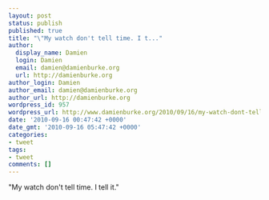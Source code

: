 ```yaml
---
layout: post
status: publish
published: true
title: "\"My watch don't tell time. I t..."
author:
  display_name: Damien
  login: Damien
  email: damien@damienburke.org
  url: http://damienburke.org
author_login: Damien
author_email: damien@damienburke.org
author_url: http://damienburke.org
wordpress_id: 957
wordpress_url: http://www.damienburke.org/2010/09/16/my-watch-dont-tell-time-i-t/
date: '2010-09-16 00:47:42 +0000'
date_gmt: '2010-09-16 05:47:42 +0000'
categories:
- tweet
tags:
- tweet
comments: []
---
```

<p>"My watch don't tell time. I tell it."</p>
